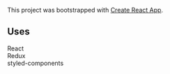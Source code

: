 This project was bootstrapped with [Create React App](https://github.com/facebook/create-react-app).

## Uses
React<br/>
Redux<br/>
styled-components <br/>
